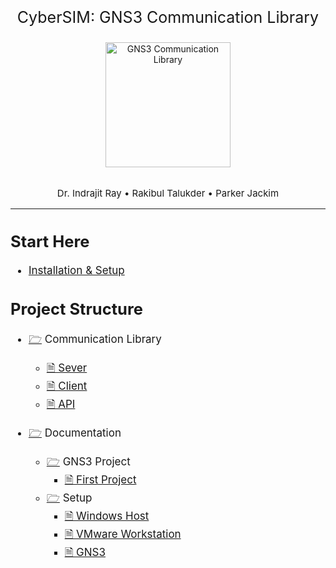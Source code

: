 
<div align="center">

<p style="font-size:25px;">CyberSIM: GNS3 Communication Library</p>

<a href="http://www.amitmerchant.com/electron-markdownify"><img src="https://brand.colostate.edu/wp-content/uploads/sites/47/2019/01/CSU-Ram-357-617.png" alt="GNS3 Communication Library" width="200"></a>
<br>
<br>
<p style="font-size:15px;">Dr. Indrajit Ray • Rakibul Talukder • Parker Jackim</p>

</div>

---

<div align="left" style="font-size:17px;">

## Start Here

- [Installation & Setup](./documentation/README.md)

## Project Structure

- [🗁](./communication/) Communication Library
  - [🗎 Sever](./communication/server.py)
  - [🗎 Client](./communication/client.py)
  - [🗎 API](./communication/api.py)

- [🗁](./documentation/) Documentation
  - [🗁](./documentation/demo/) GNS3 Project
    - [🗎 First Project](./documentation/demo/firstproject.md)
  - [🗁](./documentation/setup/) Setup
    - [🗎 Windows Host](./documentation/setup/windows.md)
    - [🗎 VMware Workstation](./documentation/setup/vmplayer.md)
    - [🗎 GNS3](./documentation/setup/gns3.md)
  
</div>

